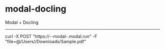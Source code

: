 # modal-docling
Modal + Docling 

---

curl -X POST "https://--modal-.modal.run" -F "file=@/Users/<user>/Downloads/Sample.pdf"
